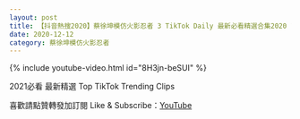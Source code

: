 ```yaml
---
layout: post
title: 【抖音熱搜2020】蔡徐坤模仿火影忍者 3 TikTok Daily 最新必看精選合集2020 12 12
date: 2020-12-12
category: 蔡徐坤模仿火影忍者
---
```


{% include youtube-video.html id="8H3jn-beSUI" %}

2021必看 最新精選 Top TikTok Trending Clips

喜歡請點贊轉發加訂閱 Like & Subscribe：[YouTube](https://www.youtube.com/channel/UCAoR7VcanIPd04uEq_GIylA/videos)

